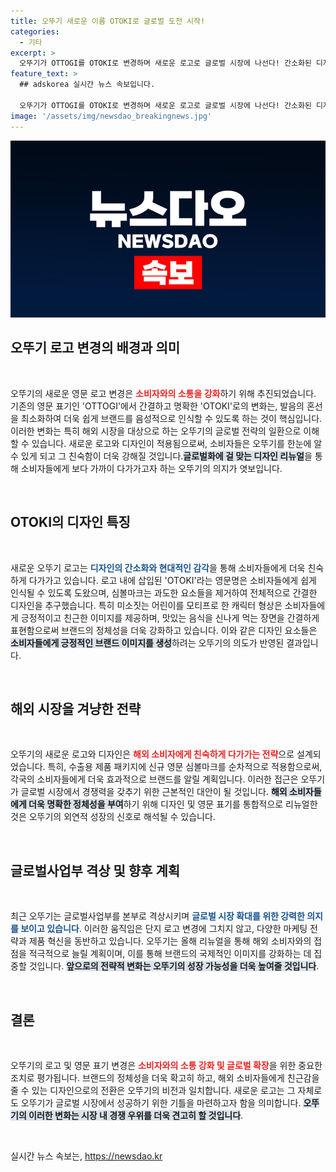 ```yaml
---
title: 오뚜기 새로운 이름 OTOKI로 글로벌 도전 시작!
categories:
  - 기타
excerpt: >
  오뚜기가 OTTOGI를 OTOKI로 변경하며 새로운 로고로 글로벌 시장에 나선다! 간소화된 디자인과 친근한 캐릭터로 해외 소비자와의 소통을 강화하겠다는 계획은 과연 성공할까?
feature_text: >
  ## adskorea 실시간 뉴스 속보입니다.

  오뚜기가 OTTOGI를 OTOKI로 변경하며 새로운 로고로 글로벌 시장에 나선다! 간소화된 디자인과 친근한 캐릭터로 해외 소비자와의 소통을 강화하겠다는 계획은 과연 성공할까?
image: '/assets/img/newsdao_breakingnews.jpg'
---
```


<p><img src="/assets/img/newsdao_breakingnews.jpg" alt="adskorea 속보" /></p>

<h2 data-ke-size="size26">오뚜기 로고 변경의 배경과 의미</h2>

<p data-ke-size="size16">&nbsp;</p>

<p>오뚜기의 새로운 영문 로고 변경은 <b><span style="color: #ee2323;">소비자와의 소통을 강화</span></b>하기 위해 추진되었습니다. 기존의 영문 표기인 'OTTOGI'에서 간결하고 명확한 'OTOKI'로의 변화는, 발음의 혼선을 최소화하여 더욱 쉽게 브랜드를 음성적으로 인식할 수 있도록 하는 것이 핵심입니다. 이러한 변화는 특히 해외 시장을 대상으로 하는 오뚜기의 글로벌 전략의 일환으로 이해할 수 있습니다. 새로운 로고와 디자인이 적용됨으로써, 소비자들은 오뚜기를 한눈에 알 수 있게 되고 그 친숙함이 더욱 강해질 것입니다.<b><span style="background-color: #21538527;">글로벌화에 걸 맞는 디자인 리뉴얼</span></b>을 통해 소비자들에게 보다 가까이 다가가고자 하는 오뚜기의 의지가 엿보입니다.</p>

<p data-ke-size="size16">&nbsp;</p>

<h2 data-ke-size="size26">OTOKI의 디자인 특징</h2>

<p data-ke-size="size16">&nbsp;</p>

<p>새로운 오뚜기 로고는 <b><span style="color: #1a5490;">디자인의 간소화와 현대적인 감각</span></b>을 통해 소비자들에게 더욱 친숙하게 다가가고 있습니다. 로고 내에 삽입된 'OTOKI'라는 영문명은 소비자들에게 쉽게 인식될 수 있도록 도왔으며, 심볼마크는 과도한 요소들을 제거하여 전체적으로 간결한 디자인을 추구했습니다. 특히 미소짓는 어린이를 모티프로 한 캐릭터 형상은 소비자들에게 긍정적이고 친근한 이미지를 제공하며, 맛있는 음식을 신나게 먹는 장면을 간결하게 표현함으로써 브랜드의 정체성을 더욱 강화하고 있습니다. 이와 같은 디자인 요소들은 <b><span style="background-color: #21538527;">소비자들에게 긍정적인 브랜드 이미지를 생성</span></b>하려는 오뚜기의 의도가 반영된 결과입니다.</p>

<p data-ke-size="size16">&nbsp;</p>

<h2 data-ke-size="size26">해외 시장을 겨냥한 전략</h2>

<p data-ke-size="size16">&nbsp;</p>

<p>오뚜기의 새로운 로고와 디자인은 <b><span style="color: #ee2323;">해외 소비자에게 친숙하게 다가가는 전략</span></b>으로 설계되었습니다. 특히, 수출용 제품 패키지에 신규 영문 심볼마크를 순차적으로 적용함으로써, 각국의 소비자들에게 더욱 효과적으로 브랜드를 알릴 계획입니다. 이러한 접근은 오뚜기가 글로벌 시장에서 경쟁력을 갖추기 위한 근본적인 대안이 될 것입니다. <b><span style="background-color: #21538527;">해외 소비자들에게 더욱 명확한 정체성을 부여</span></b>하기 위해 디자인 및 영문 표기를 통합적으로 리뉴얼한 것은 오뚜기의 외연적 성장의 신호로 해석될 수 있습니다.</p>

<p data-ke-size="size16">&nbsp;</p>

<h2 data-ke-size="size26">글로벌사업부 격상 및 향후 계획</h2>

<p data-ke-size="size16">&nbsp;</p>

<p>최근 오뚜기는 글로벌사업부를 본부로 격상시키며 <b><span style="color: #1a5490;">글로벌 시장 확대를 위한 강력한 의지를 보이고 있습니다</span></b>. 이러한 움직임은 단지 로고 변경에 그치지 않고, 다양한 마케팅 전략과 제품 혁신을 동반하고 있습니다. 오뚜기는 올해 리뉴얼을 통해 해외 소비자와의 접점을 적극적으로 늘릴 계획이며, 이를 통해 브랜드의 국제적인 이미지를 강화하는 데 집중할 것입니다. <b><span style="background-color: #21538527;">앞으로의 전략적 변화는 오뚜기의 성장 가능성을 더욱 높여줄 것입니다</span></b>.</p>

<p data-ke-size="size16">&nbsp;</p>

<h2 data-ke-size="size26">결론</h2>

<p data-ke-size="size16">&nbsp;</p>

<p>오뚜기의 로고 및 영문 표기 변경은 <b><span style="color: #ee2323;">소비자와의 소통 강화 및 글로벌 확장</span></b>을 위한 중요한 조치로 평가됩니다. 브랜드의 정체성을 더욱 확고히 하고, 해외 소비자들에게 친근감을 줄 수 있는 디자인으로의 전환은 오뚜기의 비전과 일치합니다. 새로운 로고는 그 자체로도 오뚜기가 글로벌 시장에서 성공하기 위한 기틀을 마련하고자 함을 의미합니다. <b><span style="background-color: #21538527;">오뚜기의 이러한 변화는 시장 내 경쟁 우위를 더욱 견고히 할 것입니다</span></b>.</p>

<p data-ke-size="size16">&nbsp;</p>
실시간 뉴스 속보는, <a href="https://newsdao.kr" rel="dofollow">https://newsdao.kr</a>


